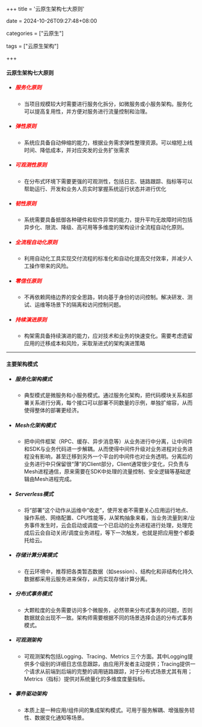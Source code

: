 +++
title = '云原生架构七大原则'

date = 2024-10-26T09:27:48+08:00

categories = ["云原生"]

tags = ["云原生架构"]

+++



#### 云原生架构七大原则



- ##### <font color='red'>服务化原则</font>

  - 当项目规模较大时需要进行服务化拆分，如微服务或小服务架构。服务化可以提高复用性，并方便对服务进行流量控制和治理。

- ##### <font color='red'>弹性原则</font>

  - 系统应具备自动伸缩的能力，根据业务需求弹性整理资源。可以缩短上线时间、降低成本，并对应突发的业务扩张需求

- ##### <font color='red'>可观测性原则</font>

  - 在分布式环境下需要更强的可观测性，包括日志、链路跟踪、指标等可以帮助运行、开发和业务人员实时掌握系统运行状态并进行优化

- ##### <font color='red'>韧性原则</font>

  - 系统需要具备抵御各种硬件和软件异常的能力，提升平均无故障时间包括异步化、限流、降级、高可用等多维度的架构设计全流程自动化原则。

- ##### <font color='red'>全流程自动化原则</font>

  - 利用自动化工具实现交付流程的标准化和自动化提高交付效率，并减少人工操作带来的风险。

- ##### <font color='red'>零信任原则</font>

  - 不再依赖网络边界的安全思路，转向基于身份的访问控制。解决研发、测试、运维等场景下的隔离和访问控制问题。

- ##### <font color='red'>持续演进原则</font>

  - 构架需具备持续演进的能力，应对技术和业务的快速变化。需要考虑遗留应用的迁移成本和风险，采取渐进式的架构演进策略



---



#### 主要架构模式



- ##### 服务化架构模式

  - 典型模式是微服务和小服务模式。通过服务化架构，把代码模块关系和部署关系进行分离，每个接口可以部署不同数量的示例，单独扩缩容，从而使得整体的部署更经济。

- ##### Mesh化架构模式

  - 把中间件框架（RPC、缓存、异步消息等）从业务进行中分离，让中间件和SDK与业务代码进一步解耦。从而使得中间件升级对业务进程对业务进程没有影响，甚至迁移到另外一个平台的中间件也对业务透明。分离后的业务进行中只保留很“薄”的Client部分，Client通常很少变化，只负责与Mesh进程通信，原来需要在SDK中处理的流量控制、安全逻辑等基础逻辑由Mesh进程完成。

- ##### Serverless模式

  - 将“部署”这个动作从运维中“收走”，使开发者不需要关心应用运行地点、操作系统、网络配置、CPU性能等，从架构抽象来看，当业务流量到来/业务事件发生时，云会启动或调度一个已启动的业务进程进行处理，处理完成后云会自动关闭/调度业务进程，等下一次触发，也就是把应用整个都委托给云。

- ##### 存储计算分离模式

  - 在云环境中，推荐把各类暂态数据（如session）、结构化和非结构化持久数据都采用云服务进来保存，从而实现存储计算分离。

- ##### 分布式事务模式

  - 大颗粒度的业务需要访问多个微服务，必然带来分布式事务的问题，否则数据就会出现不一致。架构师需要根据不同的场景选择合适的分布式事务模式。

- ##### 可观测架构

  - 可观测架构包括Logging、Tracing、Metrics 三个方面。其中Logging提供多个级别的详细日志信息跟踪，由应用开发者主动提供；Tracing提供一个请求从前端到后端的完整的调用链路跟踪，对于分布式场景尤其有用；Metrics（指标）提供对系统量化的多维度度量指标。

- ##### 事件驱动架构

  - 本质上是一种应用/组件间的集成架构模式。可用于服务解耦、增强服务韧性、数据变化通知等场景。
